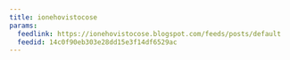 ```yaml
---
title: ionehovistocose
params:
  feedlink: https://ionehovistocose.blogspot.com/feeds/posts/default
  feedid: 14c0f90eb303e28dd15e3f14df6529ac
---
```

